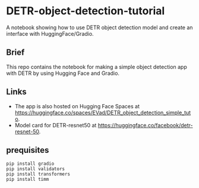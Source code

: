 # DETR-object-detection-tutorial
A notebook showing how to use DETR object detection model and create an interface with HuggingFace/Gradio.

## Brief
This repo contains the notebook for making a simple object detection app with DETR by using Hugging Face and Gradio.

## Links
* The app is also hosted on Hugging Face Spaces at https://huggingface.co/spaces/EVad/DETR_object_detection_simple_tuto.
* Model card for DETR-resnet50 at https://huggingface.co/facebook/detr-resnet-50.

## prequisites
```
pip install gradio
pip install validators
pip install transformers
pip install timm
```
